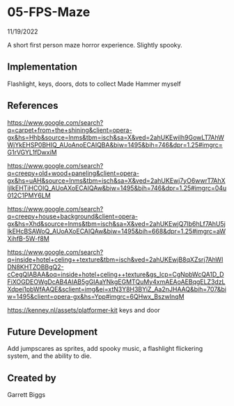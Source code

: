 # 05-FPS-Maze
11/19/2022

A short first person maze horror experience. Slightly spooky.

## Implementation
Flashlight, keys, doors, dots to collect
Made Hammer myself

## References
https://www.google.com/search?q=carpet+from+the+shining&client=opera-gx&hs=Hhb&source=lnms&tbm=isch&sa=X&ved=2ahUKEwiIh9GowLT7AhWWjYkEHSP0BHIQ_AUoAnoECAIQBA&biw=1495&bih=746&dpr=1.25#imgrc=G1rVGYL1fDwxiM

https://www.google.com/search?q=creepy+old+wood+paneling&client=opera-gx&hs=uAH&source=lnms&tbm=isch&sa=X&ved=2ahUKEwj7yO6wwrT7AhXljIkEHTiHCOIQ_AUoAXoECAIQAw&biw=1495&bih=746&dpr=1.25#imgrc=04u012C1PMY6LM

https://www.google.com/search?q=creepy+house+background&client=opera-gx&hs=Xhd&source=lnms&tbm=isch&sa=X&ved=2ahUKEwjQ7Ib6hLf7AhU5jIkEHcBSAWoQ_AUoAXoECAIQAw&biw=1495&bih=668&dpr=1.25#imgrc=aWXihfB-5W-f8M

https://www.google.com/search?q=inside+hotel+celing++texture&tbm=isch&ved=2ahUKEwjB8qXZsrj7AhWIDN8KHTZOBBgQ2-cCegQIABAA&oq=inside+hotel+celing++texture&gs_lcp=CgNpbWcQA1D_DFiXOGDEOWgDcAB4AIAB5gGIAaYNkgEGMTQuMy4xmAEAoAEBqgELZ3dzLXdpei1pbWfAAQE&sclient=img&ei=xtN3Y8H3BYiZ_Aa2nJHAAQ&bih=707&biw=1495&client=opera-gx&hs=Ypp#imgrc=6QHwx_BszwInqM

https://kenney.nl/assets/platformer-kit
  keys and door
## Future Development
Add jumpscares as sprites, add spooky music, a flashlight flickering system, and the ability to die. 
## Created by
Garrett Biggs
